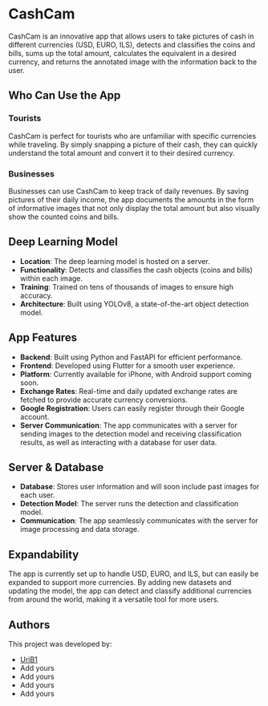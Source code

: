 # CashCam

CashCam is an innovative app that allows users to take pictures of cash in different currencies (USD, EURO, ILS), detects and classifies the coins and bills, sums up the total amount, calculates the equivalent in a desired currency, and returns the annotated image with the information back to the user.

## Who Can Use the App

### Tourists
CashCam is perfect for tourists who are unfamiliar with specific currencies while traveling. By simply snapping a picture of their cash, they can quickly understand the total amount and convert it to their desired currency.

### Businesses
Businesses can use CashCam to keep track of daily revenues. By saving pictures of their daily income, the app documents the amounts in the form of informative images that not only display the total amount but also visually show the counted coins and bills.

## Deep Learning Model

- **Location**: The deep learning model is hosted on a server.
- **Functionality**: Detects and classifies the cash objects (coins and bills) within each image.
- **Training**: Trained on tens of thousands of images to ensure high accuracy.
- **Architecture**: Built using YOLOv8, a state-of-the-art object detection model.

## App Features

- **Backend**: Built using Python and FastAPI for efficient performance.
- **Frontend**: Developed using Flutter for a smooth user experience.
- **Platform**: Currently available for iPhone, with Android support coming soon.
- **Exchange Rates**: Real-time and daily updated exchange rates are fetched to provide accurate currency conversions.
- **Google Registration**: Users can easily register through their Google account.
- **Server Communication**: The app communicates with a server for sending images to the detection model and receiving classification results, as well as interacting with a database for user data.

## Server & Database

- **Database**: Stores user information and will soon include past images for each user.
- **Detection Model**: The server runs the detection and classification model.
- **Communication**: The app seamlessly communicates with the server for image processing and data storage.

## Expandability

The app is currently set up to handle USD, EURO, and ILS, but can easily be expanded to support more currencies. By adding new datasets and updating the model, the app can detect and classify additional currencies from around the world, making it a versatile tool for more users.

## Authors

This project was developed by:

- [UriB1](https://github.com/UriBeeri)
- Add yours
- Add yours
- Add yours
- Add yours
